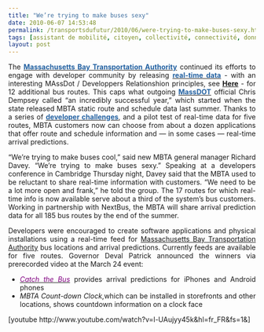 ```yaml
---
title: "We’re trying to make buses sexy"
date: 2010-06-07 14:53:48
permalink: /transportsdufutur/2010/06/were-trying-to-make-buses-sexy.html
tags: [assistant de mobilité, citoyen, collectivité, connectivité, données réelles, internet, iphone, partage de données]
layout: post
---
```


<p style="text-align: justify">The <a href="http://www.mbta.com" target="_blank" title="Link to MBTA"><font color="#2361a1"><strong>Massachusetts Bay Transportation Authority</strong></font></a> continued its efforts to engage with developer community by releasing <a href="http://www.eot.state.ma.us/developers/realtime/" target="_blank" title="Link to MassDOT"><font color="#2361a1"><strong>real-time data</strong></font></a> - with an interesting MAssDot / Developpers Relationshion principles, see <strong><a href="https://gabrielplassat.github.io/transportsdufutur/wp-content/uploads/sites/6/2010/06/RelationshipPrinciples_11-12-2009.pdf" target="_blank">Here</a></strong> - for 12 additional bus routes. This caps what outgoing <a href="http://www.eot.state.ma.us" target="_blank" title="Link to MassDOT"><font color="#2361a1"><strong>MassDOT</strong></font></a> official Chris Dempsey called “an incredibly successful year,” which started when the state released MBTA static route and schedule data last summer. Thanks to a series of <a href="http://www.thetransitwire.com/2010/03/24/massdot-announces-app-winners-more-mbta-data-coming/" target="_blank" title="Link to previous post on The Transit Wire"><font color="#2361a1"><strong>developer challenges</strong></font></a>, and a pilot test of real-time data for five routes, MBTA customers now can choose from about a dozen applications that offer route and schedule information and — in some cases — real-time arrival predictions.</p> <p style="text-align: justify"> </p>  <!--more-->  <p style="text-align: justify">“We’re trying to make buses cool,” said new MBTA general manager Richard Davey. “We’re trying to make buses sexy.” Speaking at a developers conference in Cambridge Thursday night, Davey said that the MBTA used to be reluctant to share real-time information with customers. “We need to be a lot more open and frank,” he told the group. The 17 routes for which real-time info is now available serve about a third of the system’s bus customers. Working in partnership with NextBus, the MBTA will share arrival prediction data for all 185 bus routes by the end of the summer.</p> <p style="text-align: justify">Developers were encouraged to create software applications and physical installations using a real-time feed for <a href="http://www.mbta.com" target="_blank" title="Link to MBTA">Massachusetts Bay Transportation Authority</a> bus locations and arrival predictions. Currently feeds are available for five routes. Governor Deval Patrick announced the winners via prerecorded video at the March 24 event:</p> <ul> <li> <div style="text-align: justify"><em><a href="http://catchthebusapp.com/" target="_blank" title="Link to Catch the Bus"><font color="#810081">Catch the Bus</font></a></em> provides arrival predictions for iPhones and Android phones </div> <li> <div style="text-align: justify"><em>MBTA Count-down Clock</em>,which can be installed in storefronts and other locations, shows countdown information on a clock face </div></li> </li></ul>  [youtube http://www.youtube.com/watch?v=l-UAujyy45k&hl=fr_FR&fs=1&]

